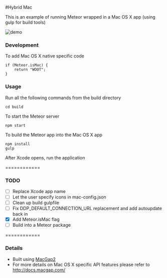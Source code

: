 #Hybrid Mac

This is an example of running Meteor wrapped in a Mac OS X app (using gulp for build tools)

![demo](http://i.imgur.com/EnpM8fG.png)

### Development

To add Mac OS X native specific code
```
if (Meteor.isMac) {
	return "WOOT";
}
```

### Usage

Run all the following commands from the build directory
```
cd build
```

To start the Meteor server
```
npm start
```

To build the Meteor app into the Mac OS X app
```
npm install
gulp
```

After Xcode opens, run the application

============

### TODO

* [ ] Replace Xcode app name
* [ ] Let the user specify icons in mac-config.json
* [ ] Clean up build gulpfile
* [ ] Fix DDP_DEFAULT_CONNECTION_URL replacement and add autoupdate back in
* [x] Add Meteor.isMac flag
* [ ] Build into a Meteor package

============

### Details

* Built using [MacGap2](https://github.com/MacGapProject/MacGap2)
* For more details on Mac OS X specific API features please refer to http://docs.macgap.com/
